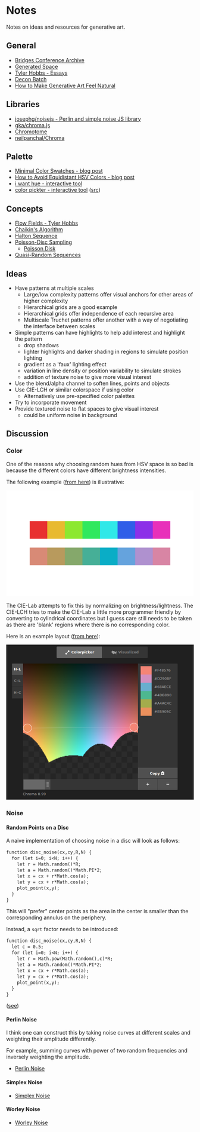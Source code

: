 Notes
===

Notes on ideas and resources for generative art.

General
---

* [Bridges Conference Archive](https://archive.bridgesmathart.org/)
* [Generated Space](https://generated.space/)
* [Tyler Hobbs - Essays](https://tylerxhobbs.com/essays)
* [Decon Batch](https://www.deconbatch.com/)
* [How to Make Generative Art Feel Natural](https://www.generativehut.com/post/how-to-make-generative-art-feel-natural)


Libraries
---

* [josephg/noisejs - Perlin and simple noise JS library](https://github.com/josephg/noisejs)
* [gka/chroma.js](https://github.com/gka/chroma.js)
* [Chromotome](https://kgolid.github.io/chromotome-site/)
* [neilpanchal/Chroma](https://github.com/neilpanchal/Chroma)

Palette
---

* [Minimal Color Swatches - blog post](https://hugodaniel.com/posts/minimal-color-swatches/)
* [How to Avoid Equidistant HSV Colors - blog post](https://www.vis4.net/blog/2011/12/avoid-equidistant-hsv-colors/)
* [i want hue - interactive tool](https://medialab.github.io/iwanthue/)
* [color pickter - interactive tool](http://tristen.ca/hcl-picker) ([src](https://github.com/tristen/hcl-picker/))

Concepts
---

* [Flow Fields - Tyler Hobbs](https://tylerxhobbs.com/essays/2020/flow-fields)
* [Chaikin's Algorithm](https://observablehq.com/@pamacha/chaikins-algorithm)
* [Halton Sequence](https://en.wikipedia.org/wiki/Halton_sequence)
* [Poisson-Disc Sampling](https://www.jasondavies.com/poisson-disc/)
  - [Poisson Disk](https://www.cs.ubc.ca/~rbridson/docs/bridson-siggraph07-poissondisk.pdf)
* [Quasi-Random Sequences](http://extremelearning.com.au/unreasonable-effectiveness-of-quasirandom-sequences/)

Ideas
---

* Have patterns at multiple scales
  - Large/low complexity  patterns offer visual anchors for other areas of higher complexity
  - Hierarchical grids are a good example
  - Hierarchical grids offer independence of each recursive area
  - Multiscale Truchet patterns offer another with a way of negotiating the interface between
    scales
* Simple patterns can have highlights to help add interest and highlight the pattern
  - drop shadows
  - lighter highlights and darker shading in regions to simulate position lighting
  - gradient as a 'faux' lighting effect
  - variation in line density or position variability to simulate strokes
  - addition of texture noise to give more visual interest
* Use the blend/alpha channel to soften lines, points and objects
* Use CIE-LCH or similar colorspace if using color
  - Alternatively use pre-specified color palettes
* Try to incorporate movement
* Provide textured noise to flat spaces to give visual interest
  - could be uniform noise in background


Discussion
---

### Color

One of the reasons why choosing random hues from HSV space is so bad is because
the different colors have different brightness intensities.

The following example ([from here](https://github.com/neilpanchal/Chroma)) is illustrative:

![swatch comparison](img.doc/swatches_color.png)

The CIE-Lab attempts to fix this by normalizing on brightness/lightness.
The CIE-LCH tries to make the CIE-Lab a little more programmer friendly by converting to cylindrical
coordinates but I guess care still needs to be taken as there are 'blank' regions where
there is no corresponding color.

Here is an example layout ([from here](https://tristen.ca/hcl-picker/#/hlc/6/0.99/21313E/EFEE6A)):

![color picker](img.doc/colorpicker.png)


### Noise

#### Random Points on a Disc

A naive implementation of choosing noise in a disc will look as follows:

```
function disc_noise(cx,cy,R,N) {
  for (let i=0; i<N; i++) {
    let r = Math.random()*R;
    let a = Math.random()*Math.PI*2;
    let x = cx + r*Math.cos(a);
    let y = cx + r*Math.cos(a);
    plot_point(x,y);
  }
}
```

This will "prefer" center points as the area in the center is smaller than the corresponding annulus on
the periphery.

Instead, a `sqrt` factor needs to be introduced:

```
function disc_noise(cx,cy,R,N) {
  let c = 0.5;
  for (let i=0; i<N; i++) {
    let r = Math.pow(Math.random(),c)*R;
    let a = Math.random()*Math.PI*2;
    let x = cx + r*Math.cos(a);
    let y = cx + r*Math.cos(a);
    plot_point(x,y);
  }
}
```

([see](https://mathworld.wolfram.com/DiskPointPicking.html))

#### Perlin Noise

I think one can construct this by taking noise curves at different
scales and weighting their amplitude differently.

For example, summing curves with power of two random frequencies and inversely
weighting the amplitude.

* [Perlin Noise](https://en.wikipedia.org/wiki/Perlin_noise)

#### Simplex Noise

* [Simplex Noise](https://en.wikipedia.org/wiki/Simplex_noise)

#### Worley Noise

* [Worley Noise](https://en.wikipedia.org/wiki/Worley_noise)



